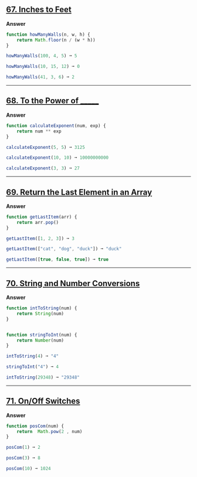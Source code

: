 ## [67. Inches to Feet](https://edabit.com/challenge/2rjHtbg32PrtZdF66)

**Answer**

```js
function howManyWalls(n, w, h) {
	return Math.floor(n / (w * h))
}

howManyWalls(100, 4, 5) ➞ 5

howManyWalls(10, 15, 12) ➞ 0

howManyWalls(41, 3, 6) ➞ 2

```
---

## [68. To the Power of _____](https://edabit.com/challenge/H25aG5aAdmFcMpBsg)

**Answer**

```js
function calculateExponent(num, exp) {
	return num ** exp
}

calculateExponent(5, 5) ➞ 3125

calculateExponent(10, 10) ➞ 10000000000

calculateExponent(3, 3) ➞ 27

```
---

## [69. Return the Last Element in an Array](https://edabit.com/challenge/7JBTN4TbaxJQMdX9W)

**Answer**

```js
function getLastItem(arr) {
	return arr.pop()
}

getLastItem([1, 2, 3]) ➞ 3

getLastItem(["cat", "dog", "duck"]) ➞ "duck"

getLastItem([true, false, true]) ➞ true

```
---

## [70. String and Number Conversions](https://edabit.com/challenge/svGRKq2Z7SnZiqYwy)

**Answer**

```js
function intToString(num) {
	return String(num)
}


function stringToInt(num) {
	return Number(num)
}

intToString(4) ➞ "4"

stringToInt("4") ➞ 4

intToString(29348) ➞ "29348"

```
---
## [71. On/Off Switches](https://edabit.com/challenge/EZ4H6A8pBeTYfZzQe)

**Answer**

```js
function posCom(num) {
	return	Math.pow(2 , num)
}

posCom(1) ➞ 2

posCom(3) ➞ 8

posCom(10) ➞ 1024

```